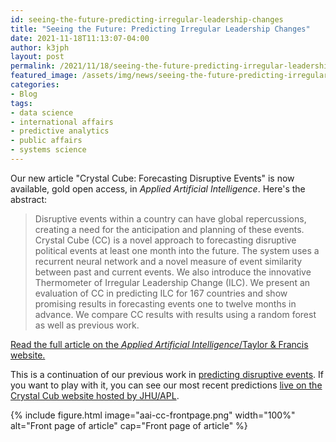```yaml
---
id: seeing-the-future-predicting-irregular-leadership-changes
title: "Seeing the Future: Predicting Irregular Leadership Changes"
date: 2021-11-18T11:13:07-04:00
author: k3jph
layout: post
permalink: /2021/11/18/seeing-the-future-predicting-irregular-leadership-changes
featured_image: /assets/img/news/seeing-the-future-predicting-irregular-leadership-changes.jpg
categories:
- Blog 
tags:
- data science
- international affairs
- predictive analytics
- public affairs
- systems science
---
```


Our new article "Crystal Cube: Forecasting Disruptive Events" is
now available, gold open access, in _Applied Artificial Intelligence_.
Here's the abstract:

> Disruptive events within a country can have global repercussions,
creating a need for the anticipation and planning of these events.
Crystal Cube (CC) is a novel approach to forecasting disruptive
political events at least one month into the future. The system
uses a recurrent neural network and a novel measure of event
similarity between past and current events. We also introduce the
innovative Thermometer of Irregular Leadership Change (ILC). We
present an evaluation of CC in predicting ILC for 167 countries and
show promising results in forecasting events one to twelve months
in advance. We compare CC results with results using a random forest
as well as previous work.

[Read the full article on the _Applied Artificial Intelligence_/Taylor
& Francis
website.](https://www.tandfonline.com/doi/full/10.1080/08839514.2021.2001179)

This is a continuation of our previous work in [predicting disruptive
events](/2018/03/07/disruptive-event-prediction/).  If you want to
play with it, you can see our most recent predictions [live on the
Crystal Cub website hosted by
JHU/APL](http://iaa-ccube-dmz.outer.jhuapl.edu/).

{% include figure.html image="aai-cc-frontpage.png" width="100%"
alt="Front page of article"
cap="Front page of article" %}
